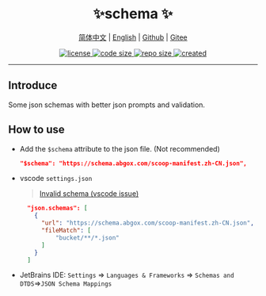 <p align="center">
    <h1 align="center">✨schema ✨</h1>
</p>
<p align="center">
    <a href="readme.zh-CN.md">简体中文</a> |
    <a href="readme.md">English</a> |
    <a href="https://github.com/abgox/schema">Github</a> |
    <a href="https://gitee.com/abgox/schema">Gitee</a>
</p>

<p align="center">
    <a href="https://github.com/abgox/schema/blob/main/license">
        <img src="https://img.shields.io/github/license/abgox/schema" alt="license" />
    </a>
    <a href="https://github.com/abgox/schema">
        <img src="https://img.shields.io/github/languages/code-size/abgox/schema" alt="code size" />
    </a>
    <a href="https://github.com/abgox/schema">
        <img src="https://img.shields.io/github/repo-size/abgox/schema" alt="repo size" />
    </a>
    <a href="https://github.com/abgox/schema">
        <img src="https://img.shields.io/github/created-at/abgox/schema" alt="created" />
    </a>
</p>

---

## Introduce

Some json schemas with better json prompts and validation.

## How to use

- Add the `$schema` attribute to the json file. (Not recommended)

  ```json
  "$schema": "https://schema.abgox.com/scoop-manifest.zh-CN.json",
  ```

- vscode `settings.json`

  > [Invalid schema (vscode issue)](https://github.com/microsoft/vscode/issues/219855)

  ```json
    "json.schemas": [
      {
        "url": "https://schema.abgox.com/scoop-manifest.zh-CN.json",
        "fileMatch": [
            "bucket/**/*.json"
        ]
      }
    ]
  ```

- JetBrains IDE: `Settings` => `Languages & Frameworks` => `Schemas and DTDS`=>`JSON Schema Mappings`

